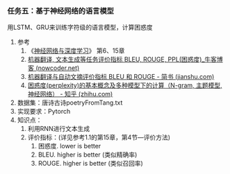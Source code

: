 ### 任务五：基于神经网络的语言模型

用LSTM、GRU来训练字符级的语言模型，计算困惑度

1. 参考
   1. 《[神经网络与深度学习](https://nndl.github.io/)》 第6、15章
   1.   [机器翻译, 文本生成等任务评价指标 BLEU, ROUGE, PPL(困惑度)_牛客博客 (nowcoder.net)](https://blog.nowcoder.net/n/196d1ad4f30c4107a02c4b31f2d6a0ec?from=nowcoder_improve)
   1.   [机器翻译与自动文摘评价指标 BLEU 和 ROUGE - 简书 (jianshu.com)](https://www.jianshu.com/p/0afb93fda403)
   1.   [困惑度(perplexity)的基本概念及多种模型下的计算（N-gram, 主题模型, 神经网络） - 知乎 (zhihu.com)](https://zhuanlan.zhihu.com/p/114432097)
2. 数据集：唐诗古诗poetryFromTang.txt
3. 实现要求：Pytorch
4. 知识点：
   1. 利用RNN进行文本生成
   2. 评价指标：(详见参考1.1的第15章，第4节—评价方法)
      1. 困惑度. lower is better 
      2. BLEU. higher is better (类似精确率)
      3. ROUGE. higher is better (类似召回率)
